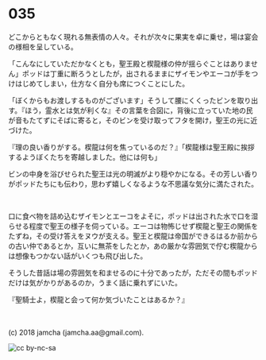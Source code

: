 

# 035

どこからともなく現れる無表情の人々。それが次々に果実を卓に乗せ，場は宴会の様相を呈している。  

「こんなにしていただかなくとも，聖王殿と楔龍様の仲が揺らぐことはありません」ポッドは丁重に断ろうとしたが，出されるままにザイモンやエーコが手をつけはじめてしまい，仕方なく自分も席につくことにした。  

「ぼくからもお渡しするものがございます」そうして腰にくくったビンを取り出す。『ほう，霊水とは気が利くな』その言葉を合図に，背後に立っていた地の民が音もたてずにそばに寄ると，そのビンを受け取ってフタを開け，聖王の光に近づけた。  

『理の良い香りがする。楔龍は何を焦っているのだ？』「楔龍様は聖王殿に挨拶するようぼくたちを寄越しました。他には何も」  

ビンの中身を浴びせられた聖王は光の明滅がより穏やかになる。その芳しい香りがポッドたちにも伝わり，思わず嬉しくなるような不思議な気分に満たされた。  

<br>  

口に食べ物を詰め込むザイモンとエーコをよそに，ポッドは出された水で口を湿らせる程度で聖王の様子を伺っている。エーコは物怖じせず楔龍と聖王の関係をたずね，その受け答えをヌウが支える。聖王と楔龍は帝国ができるはるか前からの古い仲であるとか，互いに無茶をしたとか，あの厳かな雰囲気で佇む楔龍からは想像もつかない話がいくつも飛び出した。  

そうした昔話は場の雰囲気を和ませるのに十分であったが，ただその間もポッドだけは気がかりがあるのか，うまく話に乗れずにいた。  

『聖騎士よ，楔龍と会って何か気づいたことはあるか？』  

<br>  
<br>  
(c) 2018 jamcha (jamcha.aa@gmail.com).  

![cc by-nc-sa](http://i.creativecommons.org/l/by-nc-sa/4.0/88x31.png)  

